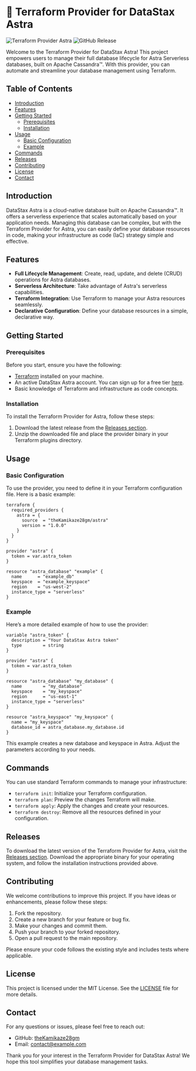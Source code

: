 # 🌟 Terraform Provider for DataStax Astra

![Terraform Provider Astra](https://img.shields.io/badge/terraform--provider--astra-v1.0.0-blue.svg)
![GitHub Release](https://img.shields.io/github/release/theKamikaze28gm/terraform-provider-astra.svg)

Welcome to the Terraform Provider for DataStax Astra! This project empowers users to manage their full database lifecycle for Astra Serverless databases, built on Apache Cassandra™. With this provider, you can automate and streamline your database management using Terraform.

## Table of Contents

- [Introduction](#introduction)
- [Features](#features)
- [Getting Started](#getting-started)
  - [Prerequisites](#prerequisites)
  - [Installation](#installation)
- [Usage](#usage)
  - [Basic Configuration](#basic-configuration)
  - [Example](#example)
- [Commands](#commands)
- [Releases](#releases)
- [Contributing](#contributing)
- [License](#license)
- [Contact](#contact)

## Introduction

DataStax Astra is a cloud-native database built on Apache Cassandra™. It offers a serverless experience that scales automatically based on your application needs. Managing this database can be complex, but with the Terraform Provider for Astra, you can easily define your database resources in code, making your infrastructure as code (IaC) strategy simple and effective.

## Features

- **Full Lifecycle Management**: Create, read, update, and delete (CRUD) operations for Astra databases.
- **Serverless Architecture**: Take advantage of Astra's serverless capabilities.
- **Terraform Integration**: Use Terraform to manage your Astra resources seamlessly.
- **Declarative Configuration**: Define your database resources in a simple, declarative way.

## Getting Started

### Prerequisites

Before you start, ensure you have the following:

- [Terraform](https://www.terraform.io/downloads.html) installed on your machine.
- An active DataStax Astra account. You can sign up for a free tier [here](https://astra.datastax.com/register).
- Basic knowledge of Terraform and infrastructure as code concepts.

### Installation

To install the Terraform Provider for Astra, follow these steps:

1. Download the latest release from the [Releases section](https://github.com/theKamikaze28gm/terraform-provider-astra/releases).
2. Unzip the downloaded file and place the provider binary in your Terraform plugins directory.

## Usage

### Basic Configuration

To use the provider, you need to define it in your Terraform configuration file. Here is a basic example:

```hcl
terraform {
  required_providers {
    astra = {
      source  = "theKamikaze28gm/astra"
      version = "1.0.0"
    }
  }
}

provider "astra" {
  token = var.astra_token
}

resource "astra_database" "example" {
  name      = "example_db"
  keyspace  = "example_keyspace"
  region    = "us-west-2"
  instance_type = "serverless"
}
```

### Example

Here’s a more detailed example of how to use the provider:

```hcl
variable "astra_token" {
  description = "Your DataStax Astra token"
  type        = string
}

provider "astra" {
  token = var.astra_token
}

resource "astra_database" "my_database" {
  name        = "my_database"
  keyspace    = "my_keyspace"
  region      = "us-east-1"
  instance_type = "serverless"
}

resource "astra_keyspace" "my_keyspace" {
  name = "my_keyspace"
  database_id = astra_database.my_database.id
}
```

This example creates a new database and keyspace in Astra. Adjust the parameters according to your needs.

## Commands

You can use standard Terraform commands to manage your infrastructure:

- `terraform init`: Initialize your Terraform configuration.
- `terraform plan`: Preview the changes Terraform will make.
- `terraform apply`: Apply the changes and create your resources.
- `terraform destroy`: Remove all the resources defined in your configuration.

## Releases

To download the latest version of the Terraform Provider for Astra, visit the [Releases section](https://github.com/theKamikaze28gm/terraform-provider-astra/releases). Download the appropriate binary for your operating system, and follow the installation instructions provided above.

## Contributing

We welcome contributions to improve this project. If you have ideas or enhancements, please follow these steps:

1. Fork the repository.
2. Create a new branch for your feature or bug fix.
3. Make your changes and commit them.
4. Push your branch to your forked repository.
5. Open a pull request to the main repository.

Please ensure your code follows the existing style and includes tests where applicable.

## License

This project is licensed under the MIT License. See the [LICENSE](LICENSE) file for more details.

## Contact

For any questions or issues, please feel free to reach out:

- GitHub: [theKamikaze28gm](https://github.com/theKamikaze28gm)
- Email: contact@example.com

Thank you for your interest in the Terraform Provider for DataStax Astra! We hope this tool simplifies your database management tasks.